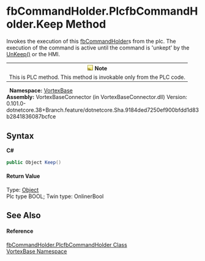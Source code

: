 # fbCommandHolder.PlcfbCommandHolder.Keep Method 
 

Invokes the execution of this <a href="T_VortexBase_fbCommandHolder.md">fbCommandHolder</a>s from the plc. The execution of the command is active until the command is 'unkept' by the <a href="M_VortexBase_fbCommandHolder_PlcfbCommandHolder_UnKeep.md">UnKeep()</a> or the HMI.
&nbsp;<table><tr><th>![Note](media/AlertNote.png) Note</th></tr><tr><td>This is PLC method. This method is invokable only from the PLC code.</td></tr></table>&nbsp;
**Namespace:**&nbsp;<a href="N_VortexBase.md">VortexBase</a><br />**Assembly:**&nbsp;VortexBaseConnector (in VortexBaseConnector.dll) Version: 0.101.0-dotnetcore.38+Branch.feature/dotnetcore.Sha.9184ded7250ef900bfdd1d83b2841836087bcfce

## Syntax

**C#**<br />
``` C#
public Object Keep()
```


#### Return Value
Type: <a href="https://docs.microsoft.com/dotnet/api/system.object" target="_blank">Object</a><br />Plc type BOOL; Twin type: OnlinerBool

## See Also


#### Reference
<a href="T_VortexBase_fbCommandHolder_PlcfbCommandHolder.md">fbCommandHolder.PlcfbCommandHolder Class</a><br /><a href="N_VortexBase.md">VortexBase Namespace</a><br />